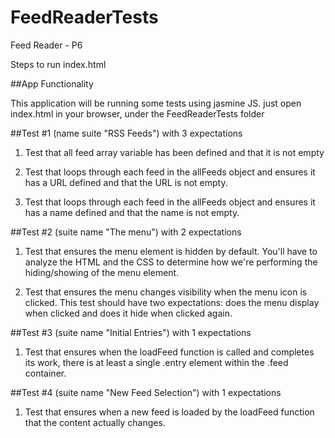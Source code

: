 # FeedReaderTests
Feed Reader - P6

Steps to run index.html

##App Functionality

This application will be running some tests using jasmine JS. 
just open index.html in your browser, under the FeedReaderTests folder

##Test #1 (name suite "RSS Feeds") with 3 expectations

  1. Test that all feed array variable has been defined and that it is not empty

  2. Test that loops through each feed in the allFeeds object and ensures it has a URL defined and that the URL is not empty.

  3. Test that loops through each feed in the allFeeds object and ensures it has a name defined and that the name is not empty.

##Test #2 (suite name "The menu") with 2 expectations 
 
  1. Test that ensures the menu element is hidden by default. You'll have to analyze the HTML and the CSS to determine how we're performing the hiding/showing of the menu element.

  2. Test that ensures the menu changes visibility when the menu icon is clicked. This test should have two expectations: does the menu display when clicked and does it hide when clicked again.

##Test #3 (suite name "Initial Entries") with 1 expectations

  1. Test that ensures when the loadFeed function is called and completes its work, there is at least a single .entry element within the .feed container.

##Test #4 (suite name "New Feed Selection") with 1 expectations

  1. Test that ensures when a new feed is loaded by the loadFeed function that the content actually changes.